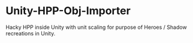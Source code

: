 # Unity-HPP-Obj-Importer
Hacky HPP inside Unity with unit scaling for purpose of Heroes / Shadow recreations in Unity.
